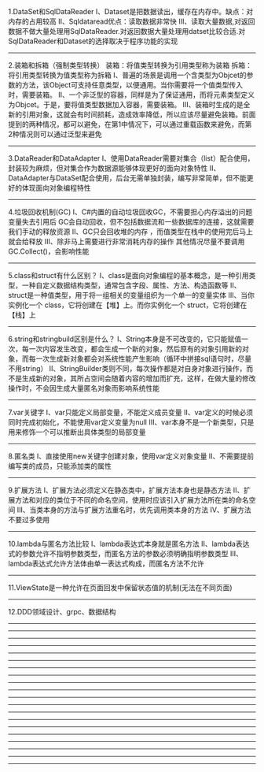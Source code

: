 1.DataSet和SqlDataReader
Ⅰ、Dataset是把数据读出，缓存在内存中。缺点：对内存的占用较高
Ⅱ、Sqldataread优点：读取数据非常快
Ⅲ、读取大量数据,对返回数据不做大量处理用SqlDataReader.对返回数据大量处理用datset比较合适.对SqlDataReader和Dataset的选择取决于程序功能的实现
**********************************************************************************************************************************************************
2.装箱和拆箱（强制类型转换）
装箱：将值类型转换为引用类型称为装箱
拆箱：将引用类型转换为值类型称为拆箱
Ⅰ、普遍的场景是调用一个含类型为Objcet的参数的方法，该Object可支持任意类型，以便通用。当你需要将一个值类型传入时，需要装箱。
Ⅱ、一个非泛型的容器，同样是为了保证通用，而将元素类型定义为Objcet。于是，要将值类型数据加入容器，需要装箱。
Ⅲ、装箱时生成的是全新的引用对象，这就会有时间损耗，造成效率降低，所以应该尽量避免装箱。前面提到的两种情况，都可以避免，在第1中情况下，可以通过重载函数来避免，而第2种情况则可以通过泛型来避免
**********************************************************************************************************************************************************
3.DataReader和DataAdapter
Ⅰ、使用DataReader需要对集合（list）配合使用，封装较为麻烦，但对集合作为数据源能够体现更好的面向对象特性
Ⅱ、DataAdapter与DataSet配合使用，后台无需单独封装，编写非常简单，但不能更好的体现面向对象编程特性
**********************************************************************************************************************************************************
4.垃圾回收机制(GC)
Ⅰ、C#内置的自动垃圾回收GC，不需要担心内存溢出的问题 变量失去引用后 GC会自动回收，但不包括数据流和一些数据库的连接，这就需要我们手动的释放资源
Ⅱ、GC只会回收堆的内存 ，而值类型在栈中的使用完后马上就会给释放
Ⅲ、除非马上需要进行非常消耗内存的操作 其他情况尽量不要调用GC.Collect()，会影响性能
**********************************************************************************************************************************************************
5.class和struct有什么区别？
Ⅰ、class是面向对象编程的基本概念，是一种引用类型，一种自定义数据结构类型，通常包含字段、属性、方法、构造函数等
Ⅱ、struct是一种值类型，用于将一组相关的变量组织为一个单一的变量实体
Ⅲ、当你实例化一个 class，它将创建在【堆】上。而你实例化一个 struct，它将创建在【栈】上
**********************************************************************************************************************************************************
6.string和stringbuild区别是什么？
Ⅰ、String本身是不可改变的，它只能赋值一次，每一次内容发生改变，都会生成一个新的对象，然后原有的对象引用新的对象，而每一次生成新对象都会对系统性能产生影响（循环中拼接sql语句时，尽量不用string）
Ⅱ、StringBuilder类则不同，每次操作都是对自身对象进行操作，而不是生成新的对象，其所占空间会随着内容的增加而扩充，这样，在做大量的修改操作时，不会因生成大量匿名对象而影响系统性能
**********************************************************************************************************************************************************
7.var关键字
Ⅰ、var只能定义局部变量，不能定义成员变量
Ⅱ、var定义的时候必须同时完成初始化，不能使用var定义变量为null
Ⅲ、var本身不是一个新类型，只是用来修饰一个可以推断出具体类型的局部变量
**********************************************************************************************************************************************************
8.匿名类
Ⅰ、直接使用new关键字创建对象，使用var定义对象变量
Ⅱ、不需要提前编写类的成员，只能添加类的属性
**********************************************************************************************************************************************************
9.扩展方法
Ⅰ、扩展方法必须定义在静态类中，扩展方法本身也是静态方法
Ⅱ、扩展方法和对应的类位于不同的命名空间，使用时应该引入扩展方法所在类的命名空间
Ⅲ、当类本身的方法与扩展方法重名时，优先调用类本身的方法
Ⅳ、扩展方法不要过多使用
**********************************************************************************************************************************************************
10.lambda与匿名方法比较
Ⅰ、lambda表达式本身就是匿名方法
Ⅱ、lambda表达式的参数允许不指明参数类型，而匿名方法的参数必须明确指明参数类型
Ⅲ、lambda表达式允许方法体由单一表达式构成，而匿名方法不允许
**********************************************************************************************************************************************************
11.ViewState是一种允许在页面回发中保留状态值的机制(无法在不同页面)
**********************************************************************************************************************************************************
12.DDD领域设计、grpc、数据结构
**********************************************************************************************************************************************************
**********************************************************************************************************************************************************
**********************************************************************************************************************************************************
**********************************************************************************************************************************************************
**********************************************************************************************************************************************************
**********************************************************************************************************************************************************
**********************************************************************************************************************************************************
**********************************************************************************************************************************************************
**********************************************************************************************************************************************************
**********************************************************************************************************************************************************
**********************************************************************************************************************************************************
**********************************************************************************************************************************************************
**********************************************************************************************************************************************************
**********************************************************************************************************************************************************
**********************************************************************************************************************************************************
**********************************************************************************************************************************************************
**********************************************************************************************************************************************************
**********************************************************************************************************************************************************
**********************************************************************************************************************************************************
**********************************************************************************************************************************************************
